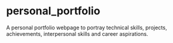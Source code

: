 # personal_portfolio
A personal portfolio webpage to portray technical skills, projects, achievements, interpersonal skills and career aspirations.
